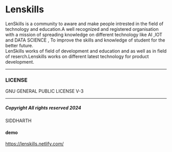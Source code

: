 # Lenskills


<p>LenSkills is a community to aware and make people intrested in the field of technology and education.A well recognized and registered organisation with a mission of spreading knowledge on different technology like AI ,IOT and DATA SCIENCE , To improve the skills and knowledge of student for the better future.<br/>
LenSkills works of field of development and education and as well as in field of reserch.Lenskills works on different latest technology for product development.</p> 

<hr>

<h3>LICENSE</h3>
<p>  GNU GENERAL PUBLIC LICENSE V-3</p>
<hr/>
<h5>Copyright All rights reserved 2024 </h5>
<p> SIDDHARTH</p>
<h4> demo </h4>

https://lenskills.netlify.com/
